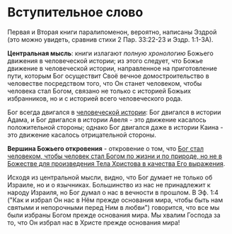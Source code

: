 # Вступительное слово

Первая и Вторая книги паралипоменон, вероятно, написаны Эздрой (это можно увидеть, сравнив стихи 2 Пар. 33:22-23 и Эздр. 1:1-3А).

**Центральная мысль**: книги излагают *полную хронологию* Божьего движения в человеческой истории; из этого следует, что Божье движение в человеческой истории, направленное на приготовление пути, которым Бог осуществит Своё вечное домостроительство в человестве посредством того, что Он станет человеком, чтобы человека стал Богом, связано не только с историей Божьих избранников, но и с историей всего человеческого рода.  

Бог всегда двигался в <ins>человеческой истории</ins>: Бог двигался в истории Адама, и Бог двигался в истории Авеля - это движение касалось положительной стороны; однако Бог двигался даже в истории Каина - это движение касалось отрицательной стороны.

**Вершина Божьего откровения** - откровение о том, что <ins>Бог стал человеком, чтобы человек стал Богом по жизни и по природе, но не в Божестве для произведения Тела Христова в качества Его выражения</ins>.

Исходя из центральной мысли, видно, что Бог думает не только об Израиле, но и о язычниках. Большинство из нас не принадлежит к народу Израиля, но Бог думал о нас в вечности в прошлом. В Эф. 1:4 ("Как и избрал Он нас в Нём прежде основания мира, чтобы быть нам святыми и непорочными перед Ним в любви") говорится, что все мы были избраны Богом прежде основания мира. Мы хвалим Господа за то, что Он избрал нас в Христе прежде основания мира!